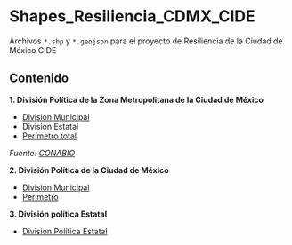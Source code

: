 # Shapes_Resiliencia_CDMX_CIDE
Archivos `*.shp` y `*.geojson` para el proyecto de Resiliencia de la Ciudad de México CIDE


## Contenido

**1. División Política de la Zona Metropolitana de la Ciudad de México**

* [División Municipal](https://github.com/JuveCampos/Shapes_Resiliencia_CDMX_CIDE/raw/master/Zona%20Metropolitana/EdosZM.geojson)
* División Estatal
* [Perímetro total](https://github.com/JuveCampos/Shapes_Resiliencia_CDMX_CIDE/raw/master/Zona%20Metropolitana/ZMVM_shell.geojson)

_Fuente: [CONABIO](http://www.conabio.gob.mx/informacion/gis/)_

**2. División Política de la Ciudad de México**

* [División Municipal](https://github.com/JuveCampos/Shapes_Resiliencia_CDMX_CIDE/raw/master/Shape%20Ciudad%20de%20México/CDMX_mpal.geojson)
* [Perímetro](https://github.com/JuveCampos/Shapes_Resiliencia_CDMX_CIDE/raw/master/Shape%20Ciudad%20de%20México/CDMX_perimetro.geojson)

**3. División política Estatal**

* [División Política Estatal](https://github.com/JuveCampos/MexicoSinIslas/raw/master/Sin_islas.geojson)


